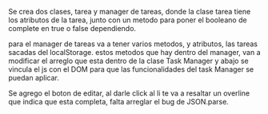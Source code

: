 Se crea dos clases, tarea y manager de tareas, donde la clase tarea tiene los atributos de la tarea, junto con un metodo para poner el booleano de complete en true o false dependiendo.

para el manager de tareas va a tener varios metodos, y atributos, las tareas sacadas del localStorage. estos metodos que hay dentro del manager, van a modificar el arreglo que esta dentro de la clase Task Manager y abajo se vincula el js con el DOM para que las funcionalidades del task Manager se puedan aplicar.

Se agrego el boton de editar, al darle click al li te va a resaltar un overline que indica que esta completa, falta arreglar el bug de JSON.parse.